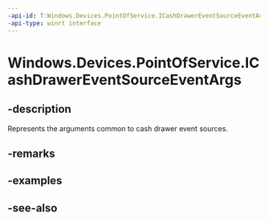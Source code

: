 ```yaml
---
-api-id: T:Windows.Devices.PointOfService.ICashDrawerEventSourceEventArgs
-api-type: winrt interface
---
```


<!-- Interface syntax.
public interface ICashDrawerEventSourceEventArgs : 
-->

# Windows.Devices.PointOfService.ICashDrawerEventSourceEventArgs

## -description
Represents the arguments common to cash drawer event sources.

## -remarks

## -examples

## -see-also
